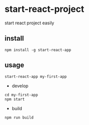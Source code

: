 # start-react-project
start react project easily

## install

```
npm install -g start-react-app
```

## usage

```
start-react-app my-first-app
```

- develop

```
cd my-first-app
npm start
```

- build

```
npm run build
```
